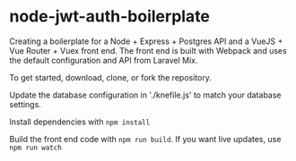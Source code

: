 # node-jwt-auth-boilerplate
Creating a boilerplate for a Node + Express + Postgres API and a VueJS + Vue Router + Vuex front end. The front end is built with Webpack and uses the default configuration and API from Laravel Mix.

To get started, download, clone, or fork the repository.

Update the database configuration in './knefile.js' to match your database settings.

Install dependencies with ` npm install `

Build the front end code with ` npm run build `. If you want live updates, use ` npm run watch `
